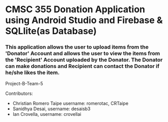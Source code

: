 # CMSC 355 Donation Application using Android Studio and Firebase & SQLlite(as Database)

### This application allows the user to upload items from the 'Donator' Account and allows the user to view the items from the 'Recipient' Account uploaded by the Donator. The Donator can make donations and Recipient can contact the Donator if he/she likes the item.

Project-B-Team-5

Contributors:

- Christian Romero Taipe username: romerotac, CRTaipe
- Sanidhya Desai, username: desaisb3
- Ian Crovella, username: crovellai


